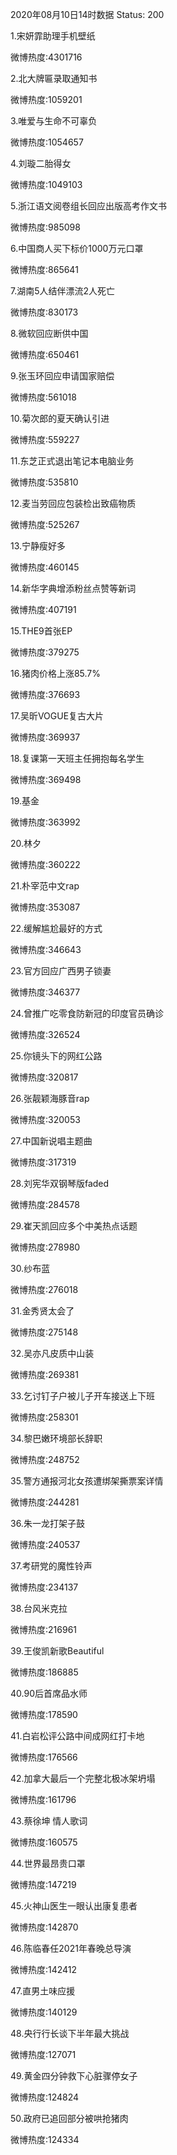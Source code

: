 2020年08月10日14时数据
Status: 200

1.宋妍霏助理手机壁纸

微博热度:4301716

2.北大牌匾录取通知书

微博热度:1059201

3.唯爱与生命不可辜负

微博热度:1054657

4.刘璇二胎得女

微博热度:1049103

5.浙江语文阅卷组长回应出版高考作文书

微博热度:985098

6.中国商人买下标价1000万元口罩

微博热度:865641

7.湖南5人结伴漂流2人死亡

微博热度:830173

8.微软回应断供中国

微博热度:650461

9.张玉环回应申请国家赔偿

微博热度:561018

10.菊次郎的夏天确认引进

微博热度:559227

11.东芝正式退出笔记本电脑业务

微博热度:535810

12.麦当劳回应包装检出致癌物质

微博热度:525267

13.宁静瘦好多

微博热度:460145

14.新华字典增添粉丝点赞等新词

微博热度:407191

15.THE9首张EP

微博热度:379275

16.猪肉价格上涨85.7%

微博热度:376693

17.吴昕VOGUE复古大片

微博热度:369937

18.复课第一天班主任拥抱每名学生

微博热度:369498

19.基金

微博热度:363992

20.林夕

微博热度:360222

21.朴宰范中文rap

微博热度:353087

22.缓解尴尬最好的方式

微博热度:346643

23.官方回应广西男子锁妻

微博热度:346377

24.曾推广吃零食防新冠的印度官员确诊

微博热度:326524

25.你镜头下的网红公路

微博热度:320817

26.张靓颖海豚音rap

微博热度:320053

27.中国新说唱主题曲

微博热度:317319

28.刘宪华双钢琴版faded

微博热度:284578

29.崔天凯回应多个中美热点话题

微博热度:278980

30.纱布蓝

微博热度:276018

31.金秀贤太会了

微博热度:275148

32.吴亦凡皮质中山装

微博热度:269381

33.乞讨钉子户被儿子开车接送上下班

微博热度:258301

34.黎巴嫩环境部长辞职

微博热度:248752

35.警方通报河北女孩遭绑架撕票案详情

微博热度:244281

36.朱一龙打架子鼓

微博热度:240537

37.考研党的魔性铃声

微博热度:234137

38.台风米克拉

微博热度:216961

39.王俊凯新歌Beautiful

微博热度:186885

40.90后首席品水师

微博热度:178590

41.白岩松评公路中间成网红打卡地

微博热度:176566

42.加拿大最后一个完整北极冰架坍塌

微博热度:161796

43.蔡徐坤 情人歌词

微博热度:160575

44.世界最昂贵口罩

微博热度:147219

45.火神山医生一眼认出康复患者

微博热度:142870

46.陈临春任2021年春晚总导演

微博热度:142412

47.直男土味应援

微博热度:140129

48.央行行长谈下半年最大挑战

微博热度:127071

49.黄金四分钟救下心脏骤停女子

微博热度:124824

50.政府已追回部分被哄抢猪肉

微博热度:124334

